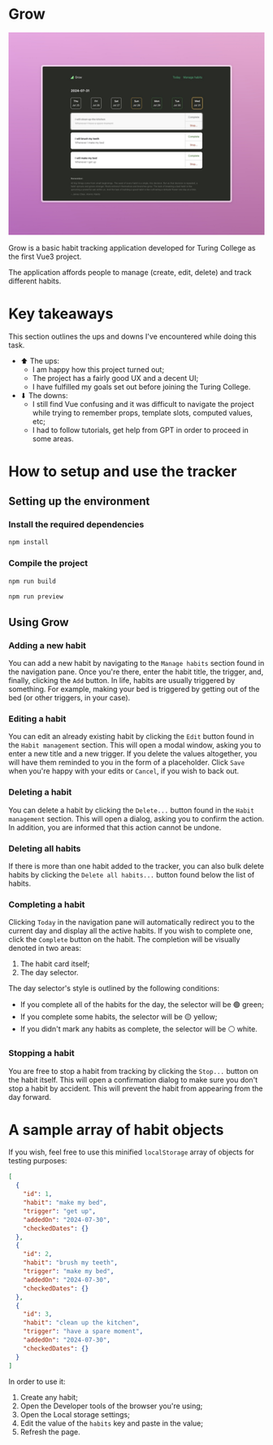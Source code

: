 # Grow

![The Grow habit tracker](/public/Grow.jpeg 'Grow')

Grow is a basic habit tracking application developed for Turing College as the first Vue3 project.

The application affords people to manage (create, edit, delete) and track different habits.

# Key takeaways

This section outlines the ups and downs I've encountered while doing this task.

- ⬆ The ups:
  - I am happy how this project turned out;
  - The project has a fairly good UX and a decent UI;
  - I have fulfilled my goals set out before joining the Turing College.
- ⬇ The downs:
  - I still find Vue confusing and it was difficult to navigate the project while trying to remember props, template slots, computed values, etc;
  - I had to follow tutorials, get help from GPT in order to proceed in some areas.

# How to setup and use the tracker

## Setting up the environment

### Install the required dependencies

```sh
npm install
```

### Compile the project

```sh
npm run build
```

```sh
npm run preview
```

## Using Grow

### Adding a new habit

You can add a new habit by navigating to the `Manage habits` section found in the navigation pane. Once you're there, enter the habit title, the trigger, and, finally, clicking the `Add` button.
In life, habits are usually triggered by something. For example, making your bed is triggered by getting out of the bed (or other triggers, in your case).

### Editing a habit

You can edit an already existing habit by clicking the `Edit` button found in the `Habit management` section. This will open a modal window, asking you to enter a new title and a new trigger. If you delete the values altogether, you will have them reminded to you in the form of a placeholder. Click `Save` when you're happy with your edits or `Cancel`, if you wish to back out.

### Deleting a habit

You can delete a habit by clicking the `Delete...` button found in the `Habit management` section. This will open a dialog, asking you to confirm the action. In addition, you are informed that this action cannot be undone.

### Deleting all habits

If there is more than one habit added to the tracker, you can also bulk delete habits by clicking the `Delete all habits...` button found below the list of habits.

### Completing a habit

Clicking `Today` in the navigation pane will automatically redirect you to the current day and display all the active habits. If you wish to complete one, click the `Complete` button on the habit. The completion will be visually denoted in two areas:

1. The habit card itself;
2. The day selector.

The day selector's style is outlined by the following conditions:

- If you complete all of the habits for the day, the selector will be 🟢 green;
- If you complete some habits, the selector will be 🟡 yellow;
- If you didn't mark any habits as complete, the selector will be ⚪️ white.

### Stopping a habit

You are free to stop a habit from tracking by clicking the `Stop...` button on the habit itself. This will open a confirmation dialog to make sure you don't stop a habit by accident. This will prevent the habit from appearing from the day forward.

# A sample array of habit objects

If you wish, feel free to use this minified `localStorage` array of objects for testing purposes:

```json
[
  {
    "id": 1,
    "habit": "make my bed",
    "trigger": "get up",
    "addedOn": "2024-07-30",
    "checkedDates": {}
  },
  {
    "id": 2,
    "habit": "brush my teeth",
    "trigger": "make my bed",
    "addedOn": "2024-07-30",
    "checkedDates": {}
  },
  {
    "id": 3,
    "habit": "clean up the kitchen",
    "trigger": "have a spare moment",
    "addedOn": "2024-07-30",
    "checkedDates": {}
  }
]
```

In order to use it:

1. Create any habit;
2. Open the Developer tools of the browser you're using;
3. Open the Local storage settings;
4. Edit the value of the `habits` key and paste in the value;
5. Refresh the page.
